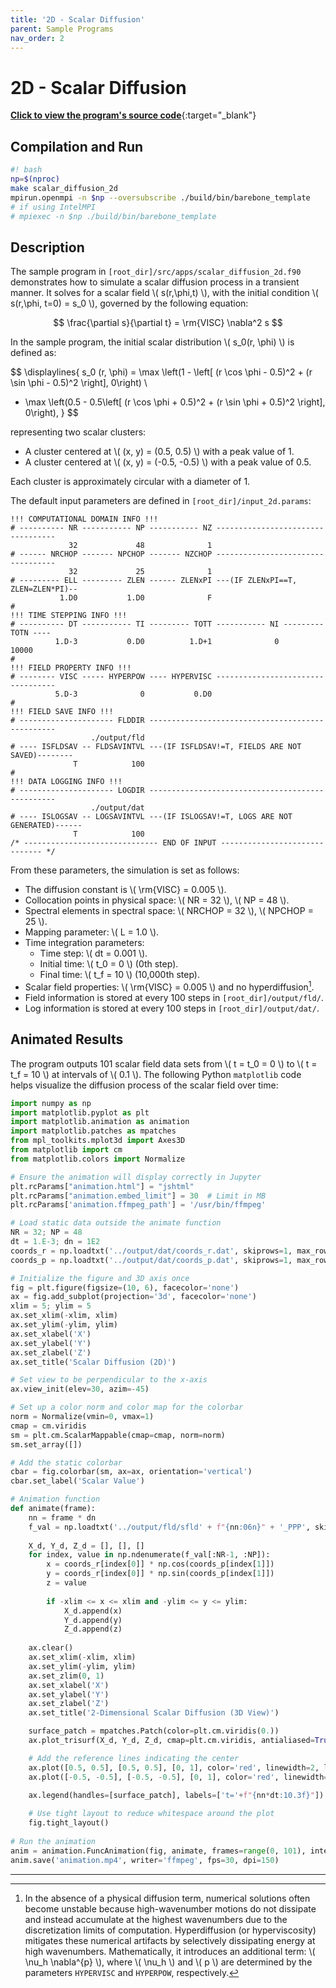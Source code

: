 ```yaml
---
title: '2D - Scalar Diffusion'
parent: Sample Programs
nav_order: 2
---
```


# 2D - Scalar Diffusion
[**Click to view the program's source code**](https://github.com/UCBCFD/MLegS/blob/modern/src/apps/scalar_diffusion_2d.f90){:target="_blank"}

## Compilation and Run
```bash
#! bash
np=$(nproc)
make scalar_diffusion_2d
mpirun.openmpi -n $np --oversubscribe ./build/bin/barebone_template
# if using IntelMPI
# mpiexec -n $np ./build/bin/barebone_template
```

## Description
The sample program in `[root_dir]/src/apps/scalar_diffusion_2d.f90` demonstrates how to simulate a scalar diffusion process in a transient manner. It solves for a scalar field \\( s(r,\phi,t) \\), with the initial condition \\( s(r,\phi, t=0) = s_0 \\), governed by the following equation:

$$
\frac{\partial s}{\partial t} = \rm{VISC} \nabla^2 s
$$

In the sample program, the initial scalar distribution \\( s_0(r, \phi) \\) is defined as:

$$
\displaylines{ 
s_0 (r, \phi) = \max \left(1 - \left[ (r \cos \phi - 0.5)^2 + (r \sin \phi - 0.5)^2 \right], 0\right) \\ 
+ \max \left(0.5 - 0.5\left[ (r \cos \phi + 0.5)^2 + (r \sin \phi + 0.5)^2 \right], 0\right),
}
$$

representing two scalar clusters:
- A cluster centered at \\( (x, y) = (0.5, 0.5) \\) with a peak value of 1.
- A cluster centered at \\( (x, y) = (-0.5, -0.5) \\) with a peak value of 0.5.

Each cluster is approximately circular with a diameter of 1.

The default input parameters are defined in `[root_dir]/input_2d.params`:

```
!!! COMPUTATIONAL DOMAIN INFO !!!
# ---------- NR ----------- NP ----------- NZ ----------------------------------
             32             48              1    
# ------ NRCHOP ------- NPCHOP ------- NZCHOP ---------------------------------- 
             32             25              1    
# --------- ELL --------- ZLEN ------ ZLENxPI ---(IF ZLENxPI==T, ZLEN=ZLEN*PI)--
           1.D0           1.D0              F
#
!!! TIME STEPPING INFO !!!
# ---------- DT ----------- TI --------- TOTT ----------- NI --------- TOTN ----
          1.D-3           0.D0          1.D+1              0          10000
#
!!! FIELD PROPERTY INFO !!!
# -------- VISC ----- HYPERPOW ---- HYPERVISC ----------------------------------
          5.D-3              0           0.D0
#
!!! FIELD SAVE INFO !!!
# --------------------- FLDDIR -------------------------------------------------
                  ./output/fld
# ---- ISFLDSAV -- FLDSAVINTVL ---(IF ISFLDSAV!=T, FIELDS ARE NOT SAVED)--------
              T            100
#
!!! DATA LOGGING INFO !!!
# --------------------- LOGDIR -------------------------------------------------
                  ./output/dat
# ---- ISLOGSAV -- LOGSAVINTVL ---(IF ISLOGSAV!=T, LOGS ARE NOT GENERATED)------
              T            100
/* ------------------------------ END OF INPUT ------------------------------ */
```

From these parameters, the simulation is set as follows:
- The diffusion constant is \\( \rm{VISC} = 0.005 \\).
- Collocation points in physical space: \\( NR = 32 \\), \\( NP = 48 \\).
- Spectral elements in spectral space: \\( NRCHOP = 32 \\), \\( NPCHOP = 25 \\).
- Mapping parameter: \\( L = 1.0 \\).
- Time integration parameters:
  - Time step: \\( dt = 0.001 \\).
  - Initial time: \\( t_0 = 0 \\) (0th step).
  - Final time: \\( t_f = 10 \\) (10,000th step).
- Scalar field properties: \\( \rm{VISC} = 0.005 \\) and no hyperdiffusion[^1].
- Field information is stored at every 100 steps in `[root_dir]/output/fld/`.
- Log information is stored at every 100 steps in `[root_dir]/output/dat/`.

## Animated Results

The program outputs 101 scalar field data sets from \\( t = t_0 = 0 \\) to \\( t = t_f = 10 \\) at intervals of \\( 0.1 \\). The following Python `matplotlib` code helps visualize the diffusion process of the scalar field over time:

```python
import numpy as np
import matplotlib.pyplot as plt
import matplotlib.animation as animation
import matplotlib.patches as mpatches
from mpl_toolkits.mplot3d import Axes3D
from matplotlib import cm
from matplotlib.colors import Normalize

# Ensure the animation will display correctly in Jupyter
plt.rcParams["animation.html"] = "jshtml"
plt.rcParams["animation.embed_limit"] = 30  # Limit in MB
plt.rcParams['animation.ffmpeg_path'] = '/usr/bin/ffmpeg'

# Load static data outside the animate function
NR = 32; NP = 48
dt = 1.E-3; dn = 1E2
coords_r = np.loadtxt('../output/dat/coords_r.dat', skiprows=1, max_rows=NR)
coords_p = np.loadtxt('../output/dat/coords_p.dat', skiprows=1, max_rows=NP)

# Initialize the figure and 3D axis once
fig = plt.figure(figsize=(10, 6), facecolor='none')
ax = fig.add_subplot(projection='3d', facecolor='none')
xlim = 5; ylim = 5
ax.set_xlim(-xlim, xlim)
ax.set_ylim(-ylim, ylim)
ax.set_xlabel('X')
ax.set_ylabel('Y')
ax.set_zlabel('Z')
ax.set_title('Scalar Diffusion (2D)')

# Set view to be perpendicular to the x-axis
ax.view_init(elev=30, azim=-45)

# Set up a color norm and color map for the colorbar
norm = Normalize(vmin=0, vmax=1)
cmap = cm.viridis
sm = plt.cm.ScalarMappable(cmap=cmap, norm=norm)
sm.set_array([])

# Add the static colorbar
cbar = fig.colorbar(sm, ax=ax, orientation='vertical')
cbar.set_label('Scalar Value')

# Animation function
def animate(frame):
    nn = frame * dn
    f_val = np.loadtxt('../output/fld/sfld' + f"{nn:06n}" + '_PPP', skiprows=1, max_rows=NR)
    
    X_d, Y_d, Z_d = [], [], []
    for index, value in np.ndenumerate(f_val[:NR-1, :NP]):
        x = coords_r[index[0]] * np.cos(coords_p[index[1]])
        y = coords_r[index[0]] * np.sin(coords_p[index[1]])
        z = value
        
        if -xlim <= x <= xlim and -ylim <= y <= ylim:
            X_d.append(x)
            Y_d.append(y)
            Z_d.append(z)
    
    ax.clear()
    ax.set_xlim(-xlim, xlim)
    ax.set_ylim(-ylim, ylim)
    ax.set_zlim(0, 1)
    ax.set_xlabel('X')
    ax.set_ylabel('Y')
    ax.set_zlabel('Z')
    ax.set_title('2-Dimensional Scalar Diffusion (3D View)')

    surface_patch = mpatches.Patch(color=plt.cm.viridis(0.))
    ax.plot_trisurf(X_d, Y_d, Z_d, cmap=plt.cm.viridis, antialiased=True, vmin=0, vmax=1)

    # Add the reference lines indicating the center
    ax.plot([0.5, 0.5], [0.5, 0.5], [0, 1], color='red', linewidth=2, label="Reference Line")
    ax.plot([-0.5, -0.5], [-0.5, -0.5], [0, 1], color='red', linewidth=2, label="Reference Line")
    
    ax.legend(handles=[surface_patch], labels=['t='+f"{nn*dt:10.3f}"])

    # Use tight layout to reduce whitespace around the plot
    fig.tight_layout()
    
# Run the animation
anim = animation.FuncAnimation(fig, animate, frames=range(0, 101), interval=50)
anim.save('animation.mp4', writer='ffmpeg', fps=30, dpi=150)
```

---
[^1]: In the absence of a physical diffusion term, numerical solutions often become unstable because high-wavenumber motions do not dissipate and instead accumulate at the highest wavenumbers due to the discretization limits of computation. Hyperdiffusion (or hyperviscosity) mitigates these numerical artifacts by selectively dissipating energy at high wavenumbers. Mathematically, it introduces an additional term: \\( \nu_h \nabla^{p} \\), where \\( \nu_h \\) and \\( p \\) are determined by the parameters `HYPERVISC` and `HYPERPOW`, respectively.
